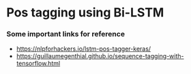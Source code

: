 # Pos tagging using Bi-LSTM
### Some important links for reference
* https://nlpforhackers.io/lstm-pos-tagger-keras/
* https://guillaumegenthial.github.io/sequence-tagging-with-tensorflow.html